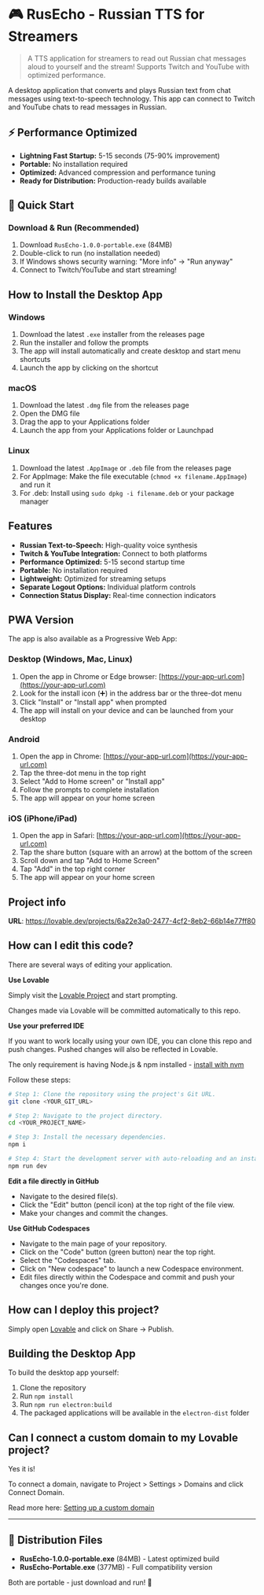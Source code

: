 # 🎮 RusEcho - Russian TTS for Streamers

> A TTS application for streamers to read out Russian chat messages aloud to yourself and the stream! Supports Twitch and YouTube with optimized performance.

A desktop application that converts and plays Russian text from chat messages using text-to-speech technology. This app can connect to Twitch and YouTube chats to read messages in Russian.

## ⚡ Performance Optimized

- **Lightning Fast Startup:** 5-15 seconds (75-90% improvement)
- **Portable:** No installation required
- **Optimized:** Advanced compression and performance tuning
- **Ready for Distribution:** Production-ready builds available

## 🚀 Quick Start

### Download & Run (Recommended)
1. Download `RusEcho-1.0.0-portable.exe` (84MB)
2. Double-click to run (no installation needed)
3. If Windows shows security warning: "More info" → "Run anyway"
4. Connect to Twitch/YouTube and start streaming!

## How to Install the Desktop App

### Windows
1. Download the latest `.exe` installer from the releases page
2. Run the installer and follow the prompts
3. The app will install automatically and create desktop and start menu shortcuts
4. Launch the app by clicking on the shortcut

### macOS
1. Download the latest `.dmg` file from the releases page
2. Open the DMG file
3. Drag the app to your Applications folder
4. Launch the app from your Applications folder or Launchpad

### Linux
1. Download the latest `.AppImage` or `.deb` file from the releases page
2. For AppImage: Make the file executable (`chmod +x filename.AppImage`) and run it
3. For .deb: Install using `sudo dpkg -i filename.deb` or your package manager

## Features

- **Russian Text-to-Speech:** High-quality voice synthesis
- **Twitch & YouTube Integration:** Connect to both platforms
- **Performance Optimized:** 5-15 second startup time
- **Portable:** No installation required
- **Lightweight:** Optimized for streaming setups
- **Separate Logout Options:** Individual platform controls
- **Connection Status Display:** Real-time connection indicators

## PWA Version

The app is also available as a Progressive Web App:

### Desktop (Windows, Mac, Linux)

1. Open the app in Chrome or Edge browser: [https://your-app-url.com](https://your-app-url.com)
2. Look for the install icon (➕) in the address bar or the three-dot menu
3. Click "Install" or "Install app" when prompted
4. The app will install on your device and can be launched from your desktop

### Android

1. Open the app in Chrome: [https://your-app-url.com](https://your-app-url.com)
2. Tap the three-dot menu in the top right
3. Select "Add to Home screen" or "Install app"
4. Follow the prompts to complete installation
5. The app will appear on your home screen

### iOS (iPhone/iPad)

1. Open the app in Safari: [https://your-app-url.com](https://your-app-url.com)
2. Tap the share button (square with an arrow) at the bottom of the screen
3. Scroll down and tap "Add to Home Screen"
4. Tap "Add" in the top right corner
5. The app will appear on your home screen

## Project info

**URL**: https://lovable.dev/projects/6a22e3a0-2477-4cf2-8eb2-66b14e77ff80

## How can I edit this code?

There are several ways of editing your application.

**Use Lovable**

Simply visit the [Lovable Project](https://lovable.dev/projects/6a22e3a0-2477-4cf2-8eb2-66b14e77ff80) and start prompting.

Changes made via Lovable will be committed automatically to this repo.

**Use your preferred IDE**

If you want to work locally using your own IDE, you can clone this repo and push changes. Pushed changes will also be reflected in Lovable.

The only requirement is having Node.js & npm installed - [install with nvm](https://github.com/nvm-sh/nvm#installing-and-updating)

Follow these steps:

```sh
# Step 1: Clone the repository using the project's Git URL.
git clone <YOUR_GIT_URL>

# Step 2: Navigate to the project directory.
cd <YOUR_PROJECT_NAME>

# Step 3: Install the necessary dependencies.
npm i

# Step 4: Start the development server with auto-reloading and an instant preview.
npm run dev
```

**Edit a file directly in GitHub**

- Navigate to the desired file(s).
- Click the "Edit" button (pencil icon) at the top right of the file view.
- Make your changes and commit the changes.

**Use GitHub Codespaces**

- Navigate to the main page of your repository.
- Click on the "Code" button (green button) near the top right.
- Select the "Codespaces" tab.
- Click on "New codespace" to launch a new Codespace environment.
- Edit files directly within the Codespace and commit and push your changes once you're done.

## How can I deploy this project?

Simply open [Lovable](https://lovable.dev/projects/6a22e3a0-2477-4cf2-8eb2-66b14e77ff80) and click on Share -> Publish.

## Building the Desktop App

To build the desktop app yourself:

1. Clone the repository
2. Run `npm install`
3. Run `npm run electron:build`
4. The packaged applications will be available in the `electron-dist` folder

## Can I connect a custom domain to my Lovable project?

Yes it is!

To connect a domain, navigate to Project > Settings > Domains and click Connect Domain.

Read more here: [Setting up a custom domain](https://docs.lovable.dev/tips-tricks/custom-domain#step-by-step-guide)

---

## 🎯 Distribution Files

- **RusEcho-1.0.0-portable.exe** (84MB) - Latest optimized build
- **RusEcho-Portable.exe** (377MB) - Full compatibility version

Both are portable - just download and run! 🚀
